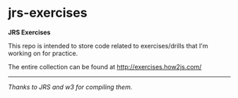# jrs-exercises

**JRS Exercises**

This repo is intended to store code related to exercises/drills that I'm working on for practice.

The entire collection can be found at http://exercises.how2js.com/

---
*Thanks to JRS and w3 for compiling them.*
